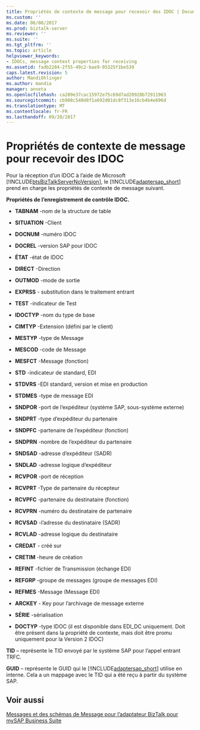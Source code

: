 ```yaml
---
title: Propriétés de contexte de message pour recevoir des IDOC | Documents Microsoft
ms.custom: ''
ms.date: 06/08/2017
ms.prod: biztalk-server
ms.reviewer: ''
ms.suite: ''
ms.tgt_pltfrm: ''
ms.topic: article
helpviewer_keywords:
- IDOCs, message context properties for receiving
ms.assetid: fadb2284-2f55-49c2-bae9-95325f1be539
caps.latest.revision: 5
author: MandiOhlinger
ms.author: mandia
manager: anneta
ms.openlocfilehash: ca289e37cac15972e75c69d7ad20928b72911963
ms.sourcegitcommit: cb908c540d8f1a692d01dc8f313e16cb4b4e696d
ms.translationtype: MT
ms.contentlocale: fr-FR
ms.lasthandoff: 09/20/2017
---
```

# <a name="message-context-properties-for-receiving-idocs"></a>Propriétés de contexte de message pour recevoir des IDOC
Pour la réception d’un IDOC à l’aide de Microsoft [!INCLUDE[btsBizTalkServerNoVersion](../../includes/btsbiztalkservernoversion-md.md)], le [!INCLUDE[adaptersap_short](../../includes/adaptersap-short-md.md)] prend en charge les propriétés de contexte de message suivant.  
  
 **Propriétés de l’enregistrement de contrôle IDOC.**  
  
-   **TABNAM** -nom de la structure de table  
  
-   **SITUATION** -Client  
  
-   **DOCNUM** -numéro IDOC  
  
-   **DOCREL** -version SAP pour IDOC  
  
-   **ÉTAT** -état de IDOC  
  
-   **DIRECT** -Direction  
  
-   **OUTMOD** -mode de sortie  
  
-   **EXPRSS** - substitution dans le traitement entrant  
  
-   **TEST** -indicateur de Test  
  
-   **IDOCTYP** -nom du type de base  
  
-   **CIMTYP** -Extension (défini par le client)  
  
-   **MESTYP** -type de Message  
  
-   **MESCOD** -code de Message  
  
-   **MESFCT** -Message (fonction)  
  
-   **STD** -indicateur de standard, EDI  
  
-   **STDVRS** -EDI standard, version et mise en production  
  
-   **STDMES** -type de message EDI  
  
-   **SNDPOR** -port de l’expéditeur (système SAP, sous-système externe)  
  
-   **SNDPRT** -type d’expéditeur du partenaire  
  
-   **SNDPFC** -partenaire de l’expéditeur (fonction)  
  
-   **SNDPRN** -nombre de l’expéditeur du partenaire  
  
-   **SNDSAD** -adresse d’expéditeur (SADR)  
  
-   **SNDLAD** -adresse logique d’expéditeur  
  
-   **RCVPOR** -port de réception  
  
-   **RCVPRT** -Type de partenaire du récepteur  
  
-   **RCVPFC** -partenaire du destinataire (fonction)  
  
-   **RCVPRN** -numéro du destinataire de partenaire  
  
-   **RCVSAD** -l’adresse du destinataire (SADR)  
  
-   **RCVLAD** -adresse logique du destinataire  
  
-   **CREDAT** - créé sur  
  
-   **CRETIM** -heure de création  
  
-   **REFINT** -fichier de Transmission (échange EDI)  
  
-   **REFGRP** -groupe de messages (groupe de messages EDI)  
  
-   **REFMES** -Message (Message EDI)  
  
-   **ARCKEY** - Key pour l’archivage de message externe  
  
-   **SÉRIE** -sérialisation  
  
-   **DOCTYP** -type IDOC (il est disponible dans EDI_DC uniquement. Doit être présent dans la propriété de contexte, mais doit être promu uniquement pour la Version 2 IDOC)  
  
 **TID** – représente le TID envoyé par le système SAP pour l’appel entrant TRFC.  
  
 **GUID** – représente le GUID qui le [!INCLUDE[adaptersap_short](../../includes/adaptersap-short-md.md)] utilise en interne. Cela a un mappage avec le TID qui a été reçu à partir du système SAP.  
  
## <a name="see-also"></a>Voir aussi  
 [Messages et des schémas de Message pour l’adaptateur BizTalk pour mySAP Business Suite](../../adapters-and-accelerators/adapter-sap/messages-and-message-schemas-for-biztalk-adapter-for-mysap-business-suite.md)